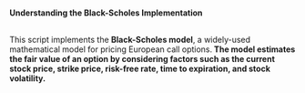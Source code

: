 #
**Understanding the Black-Scholes Implementation**
##
This script implements the **Black-Scholes model**, a widely-used mathematical model for pricing European call options.<b> 
The model estimates the fair value of an option by considering factors such as the current stock price, strike price, risk-free rate, time to expiration, and stock volatility.
